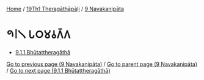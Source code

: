 
[Home](/) / [19Th1 Theragāthāpāḷi](../../19Th1.md) / [9 Navakanipāta](../9.md)

# 𑁯𑁇𑁧 𑀧𑀞𑀫𑀯𑀕𑁆𑀕

* [9.1.1 Bhūtattheragāthā](9.1/9.1.1.md)

[Go to previous page (9 Navakanipāta)](../9.md) / [Go to parent page (9 Navakanipāta)](../9.md) / [Go to next page (9.1.1 Bhūtattheragāthā)](9.1/9.1.1.md)


